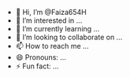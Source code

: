 - 👋 Hi, I’m @Faiza654H
- 👀 I’m interested in ...
- 🌱 I’m currently learning ...
- 💞️ I’m looking to collaborate on ...
- 📫 How to reach me ...
- 😄 Pronouns: ...
- ⚡ Fun fact: ...

<!---
Faiza654H/Faiza654H is a ✨ special ✨ repository because its `README.md` (this file) appears on your GitHub profile.
You can click the Preview link to take a look at your changes.
--->
